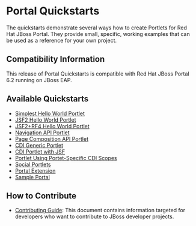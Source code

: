 <!--~ Do not edit this derived file! See jboss-portal-quickstarts/src/main/freemarker/README.md.ftl ~-->

Portal Quickstarts
==================

The quickstarts demonstrate several ways how to create Portlets for Red Hat JBoss Portal. They provide small, specific, working
examples that can be used as a reference for your own project.

<a id="compatibility"></a>
Compatibility Information
-------------------------

This release of Portal Quickstarts is compatible with Red Hat JBoss Portal 6.2 running on JBoss EAP.

<a id="toc"></a>
Available Quickstarts
---------------------

* [Simplest Hello World Portlet](simplest-hello-world-portlet/README.html)
* [JSF2 Hello World Portlet](jsf2-hello-world-portlet/README.html)
* [JSF2+RF4 Hello World Portlet](jsf2-rf4-hello-world-portlet/README.html)
* [Navigation API Portlet](navigation-api-portlet/README.html)
* [Page Composition API Portlet](page-composition-api-portlet/README.html)
* [CDI Generic Portlet](cdi-generic-portlet/README.html)
* [CDI Portlet with JSF](cdi-jsf-portlet/README.html)
* [Portlet Using Portet-Specific CDI Scopes](cdi-scopes-portlet/README.html)
* [Social Portlets](social-portlets/README.html)
* [Portal Extension](portal-extension/README.html)
* [Sample Portal](sample-portal/README.html)


How to Contribute
------------------

* [Contributing Guide](https://github.com/jboss-developer/jboss-developer-shared-resources/blob/master/guides/CONTRIBUTING.md#jboss-developer-contributing-guide): This document contains information targeted for developers who want to contribute to JBoss developer projects.

